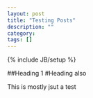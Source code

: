 ```yaml
---
layout: post
title: "Testing Posts"
description: ""
category: 
tags: []
---
```

{% include JB/setup %}

##Heading 1
#Heading also

This is mostly jsut a test